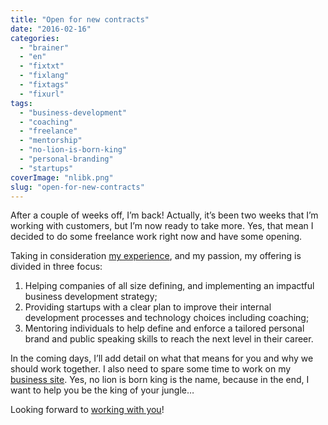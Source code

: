```yaml
---
title: "Open for new contracts"
date: "2016-02-16"
categories: 
  - "brainer"
  - "en"
  - "fixtxt"
  - "fixlang"
  - "fixtags"
  - "fixurl"
tags: 
  - "business-development"
  - "coaching"
  - "freelance"
  - "mentorship"
  - "no-lion-is-born-king"
  - "personal-branding"
  - "startups"
coverImage: "nlibk.png"
slug: "open-for-new-contracts"
---
```


After a couple of weeks off, I’m back! Actually, it’s been two weeks that I’m working with customers, but I’m now ready to take more. Yes, that mean I decided to do some freelance work right now and have some opening.

Taking in consideration [my experience](https://www.linkedin.com/in/fredericharper), and my passion, my offering is divided in three focus:

1. Helping companies of all size defining, and implementing an impactful business development strategy;
2. Providing startups with a clear plan to improve their internal development processes and technology choices including coaching;
3. Mentoring individuals to help define and enforce a tailored personal brand and public speaking skills to reach the next level in their career.

In the coming days, I’ll add detail on what that means for you and why we should work together. I also need to spare some time to work on my [business site](https://nolionisbornking.com/). Yes, no lion is born king is the name, because in the end, I want to help you be the king of your jungle…

Looking forward to [working with you](mailto:fharper@oocz.net)!
